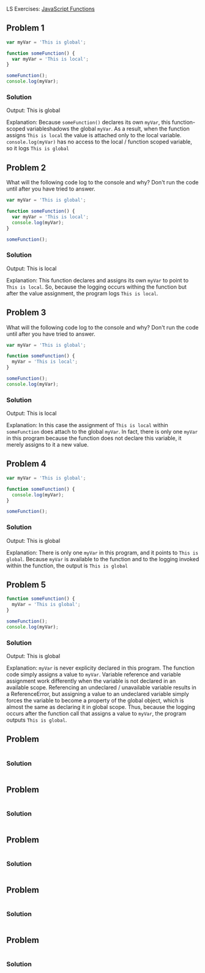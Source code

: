 LS Exercises: [JavaScript Functions](https://launchschool.com/exercises/a00f2b05)


## Problem 1

```javascript
var myVar = 'This is global';

function someFunction() {
  var myVar = 'This is local';
}

someFunction();
console.log(myVar);
```

### Solution

Output:
  This is global

Explanation:
  Because `someFunction()` declares its own `myVar`, this function-scoped variableshadows the global `myVar`.  As a result, when the function assigns `This is local` the value is attached only to the local variable.  `console.log(myVar)` has no access to the local / function scoped variable, so it logs `This is global`
  


## Problem 2

What will the following code log to the console and why? Don't run the code until after you have tried to answer.

```javascript
var myVar = 'This is global';

function someFunction() {
  var myVar = 'This is local';
  console.log(myVar);
}

someFunction();
```

### Solution

Output:
  This is local

Explanation:
  This function declares and assigns its own `myVar` to point to `This is local`. So, because the logging occurs withing the function but after the value assignment, the program logs `This is local`.




## Problem 3

What will the following code log to the console and why? Don't run the code until after you have tried to answer.

```javascript
var myVar = 'This is global';

function someFunction() {
  myVar = 'This is local';
}

someFunction();
console.log(myVar);
```

### Solution

Output:
  This is local

Explanation:
  In this case the assignment of `This is local` within `someFunction` does attach to the global `myVar`.  In fact, there is only one `myVar` in this program because the function does not declare this variable, it merely assigns to it a new value.

## Problem 4
```javascript
var myVar = 'This is global';

function someFunction() {
  console.log(myVar);
}

someFunction();
```

### Solution

Output:
  This is global


Explanation:
  There is only one `myVar` in this program, and it points to `This is global`. Because `myVar` is available to the function and to the logging invoked within the function, the output is `This is global`


## Problem 5

```javascript
function someFunction() {
  myVar = 'This is global';
}

someFunction();
console.log(myVar);
```

### Solution

Output:
  This is global


Explanation:
  `myVar` is never explicity declared in this program. The function code simply assigns a value to `myVar`. Variable reference and variable assignment work differently when the variable is not declared in an available scope.  Referencing an undeclared / unavailable variable results in a ReferenceError, but assigning a value to an undeclared variable simply forces the variable to become a property of the global object, which is almost the same as declaring it in global scope.  Thus, because the logging occurs after the function call that assigns a value to `myVar`, the program outputs `This is global`.


## Problem

```javascript

```

### Solution

```javascript

```


## Problem

```javascript

```

### Solution

```javascript

```


## Problem

```javascript

```

### Solution

```javascript

```


## Problem

```javascript

```

### Solution

```javascript

```


## Problem

```javascript

```

### Solution

```javascript

```
